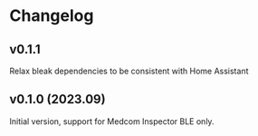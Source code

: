 # Changelog

## v0.1.1

Relax bleak dependencies to be consistent with Home Assistant

## v0.1.0 (2023.09)

Initial version, support for Medcom Inspector BLE only.